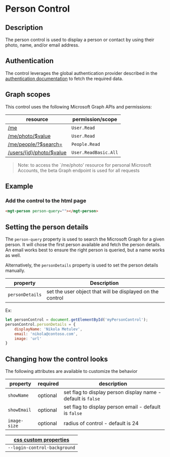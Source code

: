 # Person Control

## Description
The person control is used to display a person or contact by using their photo, name, and/or email address. 

## Authentication

The control leverages the global authentication provider described in the [authentication documentation](./../authentication.md) to fetch the required data.

## Graph scopes

This control uses the following Microsoft Graph APIs and permissions:

| resource | permission/scope |
| - | - |
| [/me](https://docs.microsoft.com/en-us/graph/api/user-get?view=graph-rest-1.0) | `User.Read` |
| [/me/photo/$value](https://docs.microsoft.com/en-us/graph/api/profilephoto-get?view=graph-rest-beta) | `User.Read` |
| [/me/people/?$search=](https://docs.microsoft.com/en-us/graph/api/user-list-people?view=graph-rest-1.0) | `People.Read` |
| [/users/{id}/photo/$value](https://docs.microsoft.com/en-us/graph/api/user-list-people?view=graph-rest-1.0) | `User.ReadBasic.All` |

> Note: to access the `/me/photo' resource for personal Microsoft Accounts, the beta Graph endpoint is used for all requests

## Example

### Add the control to the html page
```html
<mgt-person person-query=""></mgt-person>
```

## Setting the person details

The `person-query` property is used to search the Microsoft Graph for a given person. It will chose the first person available and fetch the person details. An email works best to ensure the right person is queried, but a name works as well.

Alternatively, the `personDetails` property is used to set the person details manually. 

| property | Description |
| --- | --- |
| `personDetails` | set the user object that will be displayed on the control |

Ex: 

```js
let personControl = document.getElementById('myPersonControl');
personControl.personDetails = {
    displayName: 'Nikola Metulev',
    email: 'nikola@contoso.com',
    image: 'url'
}
```

## Changing how the control looks

The following attributes are available to customize the behavior

| property  | required  | description |
| --- | --- | --- |
| `showName` | optional | set flag to display person display name - default is `false` |
| `showEmail` | optional | set flag to display person email - default is `false` |
| `image-size` | optional | radius of control - default is 24 |


| [css custom properties](../styling-controls.md#css-custom-properties) |
| - |
| `--login-control-background` |
